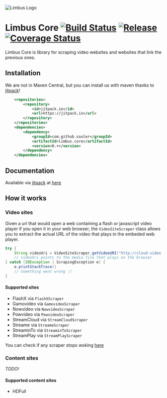 ![Limbus Logo](http://i.imgur.com/dK33gNI.png)

# Limbus Core [![Build Status](https://travis-ci.org/Souler/limbus.core.svg?branch=master)](https://travis-ci.org/Souler/limbus.core) [![Release](https://jitpack.io/v/souler/limbus.core.svg)](https://jitpack.io/#souler/limbus.core) [![Coverage Status](https://coveralls.io/repos/github/Souler/limbus.core/badge.svg?branch=master)](https://coveralls.io/github/Souler/limbus.core?branch=master)

Limbus Core is library for scraping video websites and websites that link the previous ones.

## Installation

We are not in Maven Central, but you can install us with maven thanks to [jitpack](https://jitpack.io/)!
```xml
    <repositories>
        <repository>
            <id>jitpack.io</id>
            <url>https://jitpack.io</url>
        </repository>
    </repositories> 
    <dependencies>
        <dependency>
            <groupId>com.github.souler</groupId>
            <artifactId>limbus.core</artifactId>
            <version>0.+</version>
        </dependency>
    </dependencies>
```

## Documentation
Available via [jitpack](https://jitpack.io/) at [here](https://jitpack.io/com/github/souler/limbus.core/0.1.1/javadoc/)

## How it works

### Video sites

Given a url that would open a web containing a flash or javascript video player if you open it
in your web browser, the `VideoSiteScraper` class allows you to extract the actual URL of the
video that plays in the embeded web player.

```java
try {
    String videoUri = VideoSiteScraper.getVideoURI("http://cloud-video-provider.com/qwertyasd");
    // videoUri points to the media file that plays on the browser
} catch (IOException | ScrapingException e) {
    e.printStackTrace()
    // Something went wrong :(
}
```

#### Supported sites
* FlashX via `FlashXScraper`
* Gamovideo via `GamovideoScraper`
* Nowvideo via `NowvideoScraper`
* Powvideo via `PowvideoScraper`
* StreamCloud via `StreamCloudScraper`
* Streame via `StreameScraper`
* StreaminTo via `StreaminToScraper`
* StreamPlay via `StreamPlayScraper`

You can check if any scraper stops woking [here](https://travis-ci.org/Souler/limbus.core)

### Content sites

*TODO!*
#### Supported content sites
* HDFull